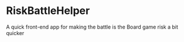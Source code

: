 # RiskBattleHelper
A quick front-end app for making the battle is the Board game risk a bit quicker
